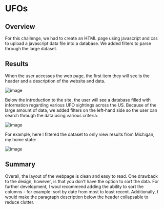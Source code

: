 # UFOs

## Overview
For this challenge, we had to create an HTML page using javascript and css to upload a javascript data file into a database. We added filters to parse through the large dataset.

## Results
When the user accesses the web page, the first item they will see is the header and a description of the website and data.

![image](https://user-images.githubusercontent.com/90978520/144770941-33ac1a91-82c2-49b5-a59a-b11e2fbaa17d.png)

Below the introduction to the site, the user will see a database filled with information regarding various UFO sightings across the US. Because of the large amount of data, we added filters on the left-hand side so the user can search through the data using various criteria.

![image](https://user-images.githubusercontent.com/90978520/144771029-4692d121-f2b2-4e53-a876-9a882858b4aa.png)

For example, here I filtered the dataset to only view results from Michigan, my home state:

![image](https://user-images.githubusercontent.com/90978520/144771048-8b163714-028d-464c-8459-5ccf36d58f60.png)

## Summary
Overall, the layout of the webpage is clean and easy to read. One drawback to the design, however, is that you don't have the option to sort the data. For further development, I woul recommend adding the ability to sort the columns - for example: sort by date from most to least recent. Additionally, I would make the paragraph description below the header collapsable to reduce clutter.

